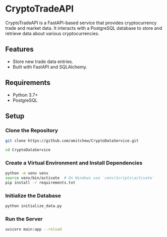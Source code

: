 # CryptoTradeAPI

CryptoTradeAPI is a FastAPI-based service that provides cryptocurrency trade and market data. It interacts with a PostgreSQL database to store and retrieve data about various cryptocurrencies.

## Features

- Store new trade data entries.
- Built with FastAPI and SQLAlchemy.

## Requirements

- Python 3.7+
- PostgreSQL

## Setup

### Clone the Repository

```bash
git clone https://github.com/amitchew/CryptoDataService.git

cd CryptoDataService

```

###  Create a Virtual Environment and Install Dependencies
```bash
python -m venv venv
source venv/bin/activate  # On Windows use `venv\Scripts\activate`
pip install -r requirements.txt
```
###  Initialize the Database
```bash
python initialize_data.py
```
###  Run the Server
```bash
uvicorn main:app --reload
```
